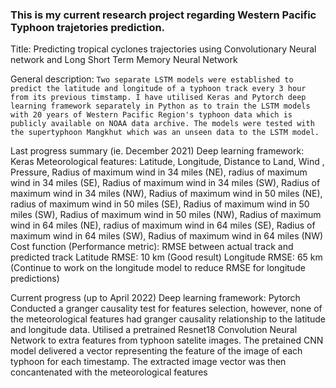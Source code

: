 ### This is my current research project regarding Western Pacific Typhoon trajetories prediction. 
Title: Predicting tropical cyclones trajectories using Convolutionary Neural network and Long Short Term Memory Neural Network 

General description: 
```Two separate LSTM models were established to predict the latitude and longitude of a typhoon track every 3 hour from its previous timstamp. I have utilised Keras and Pytorch deep learning framework separately in Python as to train the LSTM models with 20 years of Western Pacific Region's typhoon data which is publicly available on NOAA data archive. The models were tested with the supertyphoon Mangkhut which was an unseen data to the LSTM model.``` 

Last progress summary (ie. December 2021)
Deep learning framework: Keras
Meteorological features: Latitude, Longitude, Distance to Land, Wind , Pressure, Radius of maximum wind in 34 miles (NE), radius of maximum wind in 34 miles (SE), Radius of maximum wind in 34 miles (SW), Radius of maximum wind in 34 miles (NW), Radius of maximum wind in 50 miles (NE), radius of maximum wind in 50 miles (SE), Radius of maximum wind in 50 miles (SW), Radius of maximum wind in 50 miles (NW), Radius of maximum wind in 64 miles (NE), radius of maximum wind in 64 miles (SE), Radius of maximum wind in 64 miles (SW), Radius of maximum wind in 64 miles (NW)
Cost function (Performance metric): RMSE between actual track and predicted track
Latitude RMSE: 10 km (Good result)
Longitude RMSE: 65 km (Continue to work on the longitude model to reduce RMSE for longitude predictions)

Current progress (up to April 2022)
Deep learning framework: Pytorch
Conducted a granger causality test for features selection, however, none of the meteorological features had granger causality relationship to the latitude and longitude data. 
Utilised a pretrained Resnet18 Convolution Neural Network to extra features from typhoon satelite images. The pretained CNN model delivered a vector representing the feature of the image of each typhoon for each timestamp. The extracted image vector was then concantenated with the meteorological features 
